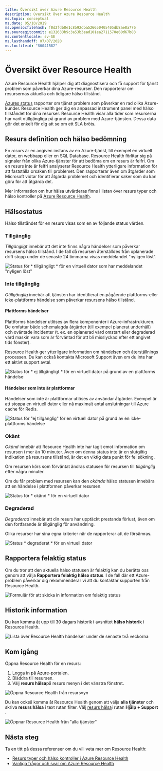 ```yaml
---
title: Översikt över Azure Resource Health
description: Översikt över Azure Resource Health
ms.topic: conceptual
ms.date: 05/10/2019
ms.openlocfilehash: f0d2fdb8e1c8b92dba526650405405db8ae8a776
ms.sourcegitcommit: e132633b9c3a53b3ead101ea2711570e60d67b83
ms.contentlocale: sv-SE
ms.lasthandoff: 07/07/2020
ms.locfileid: "86041582"
---
```

# <a name="resource-health-overview"></a>Översikt över Resource Health
 
Azure Resource Health hjälper dig att diagnostisera och få support för tjänst problem som påverkar dina Azure-resurser. Den rapporterar om resursernas aktuella och tidigare hälso tillstånd.

[Azures status](https://status.azure.com) rapporter om tjänst problem som påverkar en rad olika Azure-kunder. Resource Health ger dig en anpassad instrument panel med hälso tillståndet för dina resurser. Resource Health visar alla tider som resurserna har varit otillgängliga på grund av problem med Azure-tjänsten. Dessa data gör det enkelt för dig att se om ett SLA bröts.

## <a name="resource-definition-and-health-assessment"></a>Resurs definition och hälso bedömning

En *resurs* är en angiven instans av en Azure-tjänst, till exempel en virtuell dator, en webbapp eller en SQL Database. Resource Health förlitar sig på signaler från olika Azure-tjänster för att bedöma om en resurs är felfri. Om en resurs inte är felfri analyserar Resource Health ytterligare information för att fastställa orsaken till problemet. Den rapporterar även om åtgärder som Microsoft vidtar för att åtgärda problemet och identifierar saker som du kan göra för att åtgärda det.

Mer information om hur hälsa utvärderas finns i listan över resurs typer och hälso kontroller på [Azure Resource Health](resource-health-checks-resource-types.md).

## <a name="health-status"></a>Hälsostatus

Hälso tillståndet för en resurs visas som en av följande status värden.

### <a name="available"></a>Tillgänglig

*Tillgängligt* innebär att det inte finns några händelser som påverkar resursens hälso tillstånd. I de fall då resursen återställdes från oplanerade drift stopp under de senaste 24 timmarna visas meddelandet "nyligen löst".

![Status för * tillgängligt * för en virtuell dator som har meddelandet "nyligen löst"](./media/resource-health-overview/Available.png)

### <a name="unavailable"></a>Inte tillgänglig

*Otillgänglig* innebär att tjänsten har identifierat en pågående plattforms-eller icke-plattforms händelse som påverkar resursens hälso tillstånd.

#### <a name="platform-events"></a>Plattforms händelser

Plattforms händelser utlöses av flera komponenter i Azure-infrastrukturen. De omfattar både schemalagda åtgärder (till exempel planerat underhåll) och oväntade incidenter (t. ex. en oplanerad värd omstart eller degraderad värd maskin vara som är förväntad för att bli misslyckad efter ett angivet tids fönster).

Resource Health ger ytterligare information om händelsen och återställnings processen. Du kan också kontakta Microsoft Support även om du inte har ett aktivt support avtal.

![Status för * ej tillgängligt * för en virtuell dator på grund av en plattforms händelse](./media/resource-health-overview/Unavailable.png)

#### <a name="non-platform-events"></a>Händelser som inte är plattformar

Händelser som inte är plattformar utlöses av användar åtgärder. Exempel är att stoppa en virtuell dator eller nå maximalt antal anslutningar till Azure cache för Redis.

![Status för "ej tillgänglig" för en virtuell dator på grund av en icke-plattforms händelse](./media/resource-health-overview/Unavailable_NonPlatform.png)

### <a name="unknown"></a>Okänt

*Okänd* innebär att Resource Health inte har tagit emot information om resursen i mer än 10 minuter. Även om denna status inte är en slutgiltig indikation på resursens tillstånd, är det en viktig data punkt för fel sökning.

Om resursen körs som förväntat ändras statusen för resursen till *tillgänglig* efter några minuter.

Om du får problem med resursen kan den *okända* hälso statusen innebära att en händelse i plattformen påverkar resursen.

![Status för * okänd * för en virtuell dator](./media/resource-health-overview/Unknown.png)

### <a name="degraded"></a>Degraderad

*Degraderad* innebär att din resurs har upptäckt prestanda förlust, även om den fortfarande är tillgänglig för användning.

Olika resurser har sina egna kriterier när de rapporterar att de försämras.

![Status * degraderat * för en virtuell dator](./media/resource-health-overview/degraded.png)

## <a name="reporting-an-incorrect-status"></a>Rapportera felaktig status

Om du tror att den aktuella hälso statusen är felaktig kan du berätta oss genom att välja **Rapportera felaktig hälso status**. I de fall där ett Azure-problem påverkar dig rekommenderar vi att du kontaktar supporten från Resource Health.

![Formulär för att skicka in information om felaktig status](./media/resource-health-overview/incorrect-status.png)

## <a name="history-information"></a>Historik information

Du kan komma åt upp till 30 dagars historik i avsnittet **hälso historik** i Resource Health.

![Lista över Resource Health händelser under de senaste två veckorna](./media/resource-health-overview/history-blade.png)

## <a name="get-started"></a>Kom igång

Öppna Resource Health för en resurs:

1. Logga in på Azure-portalen.
2. Bläddra till resursen.
3. Välj **resurs hälsa**på resurs menyn i det vänstra fönstret.

![Öppna Resource Health från resursvyn](./media/resource-health-overview/from-resource-blade.png)

Du kan också komma åt Resource Health genom att välja **alla tjänster** och skriva **resurs hälsa** i text rutan filter. Välj [resurs hälsa](https://ms.portal.azure.com/#blade/Microsoft_Azure_Monitoring/AzureMonitoringBrowseBlade/resourceHealth)i rutan **Hjälp + Support** .

![Öppnar Resource Health från "alla tjänster"](./media/resource-health-overview/FromOtherServices.png)

## <a name="next-steps"></a>Nästa steg

Ta en titt på dessa referenser om du vill veta mer om Resource Health:
-  [Resurs typer och hälso kontroller i Azure Resource Health](resource-health-checks-resource-types.md)
-  [Vanliga frågor och svar om Azure Resource Health](resource-health-faq.md)
